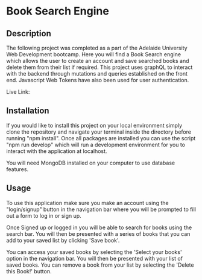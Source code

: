 # Book Search Engine

 ## Description
 The following project was completed as a part of the Adelaide University Web Development bootcamp. Here you will find a Book Search engine which allows the user to create an account and save searched books and delete them from their list if required. This project uses graphQL to interact with the backend through mutations and queries established on the front end. Javascript Web Tokens have also been used for user authentication. 

 Live Link: 

## Installation
If you would like to install this project on your local environment simply clone the repository and navigate your terminal inside the directory before running "npm install". Once all packages are installed you can use the script "npm run develop" which will run a development environment for you to interact with the application at localhost.

You will need MongoDB installed on your computer to use database features. 

## Usage
To use this application make sure you make an account using the "login/signup" button in the navigation bar where you will be prompted to fill out a form to log in or sign up. 

Once Signed up or logged in you will be able to search for books using the search bar. You will then be presented with a series of books that you can add to your saved list by clicking 'Save book'.

You can access your saved books by selecting the 'Select your books' option in the navigation bar. You will then be presented with your list of saved books. You can remove a book from your list by selecting the 'Delete this Book!' button. 